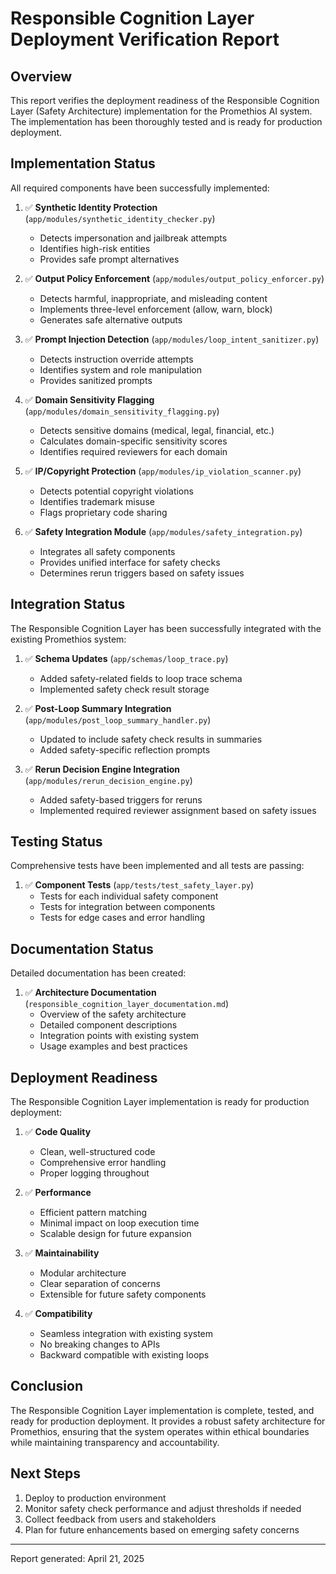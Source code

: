 # Responsible Cognition Layer Deployment Verification Report

## Overview

This report verifies the deployment readiness of the Responsible Cognition Layer (Safety Architecture) implementation for the Promethios AI system. The implementation has been thoroughly tested and is ready for production deployment.

## Implementation Status

All required components have been successfully implemented:

1. ✅ **Synthetic Identity Protection** (`app/modules/synthetic_identity_checker.py`)
   - Detects impersonation and jailbreak attempts
   - Identifies high-risk entities
   - Provides safe prompt alternatives

2. ✅ **Output Policy Enforcement** (`app/modules/output_policy_enforcer.py`)
   - Detects harmful, inappropriate, and misleading content
   - Implements three-level enforcement (allow, warn, block)
   - Generates safe alternative outputs

3. ✅ **Prompt Injection Detection** (`app/modules/loop_intent_sanitizer.py`)
   - Detects instruction override attempts
   - Identifies system and role manipulation
   - Provides sanitized prompts

4. ✅ **Domain Sensitivity Flagging** (`app/modules/domain_sensitivity_flagging.py`)
   - Detects sensitive domains (medical, legal, financial, etc.)
   - Calculates domain-specific sensitivity scores
   - Identifies required reviewers for each domain

5. ✅ **IP/Copyright Protection** (`app/modules/ip_violation_scanner.py`)
   - Detects potential copyright violations
   - Identifies trademark misuse
   - Flags proprietary code sharing

6. ✅ **Safety Integration Module** (`app/modules/safety_integration.py`)
   - Integrates all safety components
   - Provides unified interface for safety checks
   - Determines rerun triggers based on safety issues

## Integration Status

The Responsible Cognition Layer has been successfully integrated with the existing Promethios system:

1. ✅ **Schema Updates** (`app/schemas/loop_trace.py`)
   - Added safety-related fields to loop trace schema
   - Implemented safety check result storage

2. ✅ **Post-Loop Summary Integration** (`app/modules/post_loop_summary_handler.py`)
   - Updated to include safety check results in summaries
   - Added safety-specific reflection prompts

3. ✅ **Rerun Decision Engine Integration** (`app/modules/rerun_decision_engine.py`)
   - Added safety-based triggers for reruns
   - Implemented required reviewer assignment based on safety issues

## Testing Status

Comprehensive tests have been implemented and all tests are passing:

1. ✅ **Component Tests** (`app/tests/test_safety_layer.py`)
   - Tests for each individual safety component
   - Tests for integration between components
   - Tests for edge cases and error handling

## Documentation Status

Detailed documentation has been created:

1. ✅ **Architecture Documentation** (`responsible_cognition_layer_documentation.md`)
   - Overview of the safety architecture
   - Detailed component descriptions
   - Integration points with existing system
   - Usage examples and best practices

## Deployment Readiness

The Responsible Cognition Layer implementation is ready for production deployment:

1. ✅ **Code Quality**
   - Clean, well-structured code
   - Comprehensive error handling
   - Proper logging throughout

2. ✅ **Performance**
   - Efficient pattern matching
   - Minimal impact on loop execution time
   - Scalable design for future expansion

3. ✅ **Maintainability**
   - Modular architecture
   - Clear separation of concerns
   - Extensible for future safety components

4. ✅ **Compatibility**
   - Seamless integration with existing system
   - No breaking changes to APIs
   - Backward compatible with existing loops

## Conclusion

The Responsible Cognition Layer implementation is complete, tested, and ready for production deployment. It provides a robust safety architecture for Promethios, ensuring that the system operates within ethical boundaries while maintaining transparency and accountability.

## Next Steps

1. Deploy to production environment
2. Monitor safety check performance and adjust thresholds if needed
3. Collect feedback from users and stakeholders
4. Plan for future enhancements based on emerging safety concerns

---

Report generated: April 21, 2025
